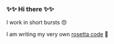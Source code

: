 ### ✨✨ Hi there ✨✨

I work in short bursts :disappointed:

I am writing my very own [rosetta code](http://www.rosettacode.org/wiki/Rosetta_Code) :saxophone:
